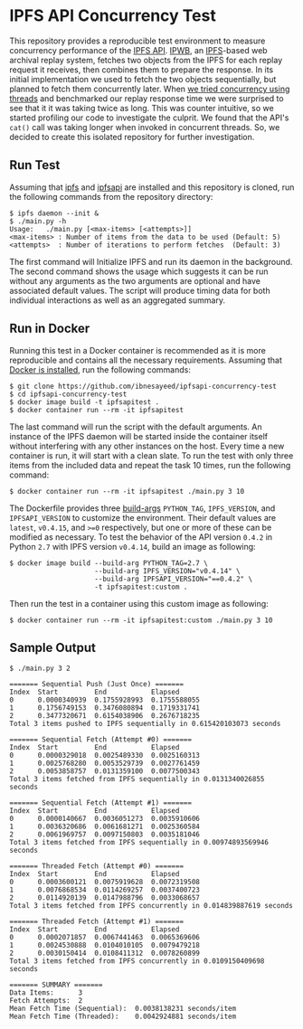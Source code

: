 # IPFS API Concurrency Test

This repository provides a reproducible test environment to measure concurrency performance of the [IPFS API](https://pypi.org/project/ipfsapi/).
[IPWB](https://github.com/oduwsdl/ipwb/), an [IPFS](https://ipfs.io/)-based web archival replay system, fetches two objects from the IPFS for each replay request it receives, then combines them to prepare the response.
In its initial implementation we used to fetch the two objects sequentially, but planned to fetch them concurrently later.
When [we tried concurrency using threads](https://github.com/oduwsdl/ipwb/pull/425) and benchmarked our replay response time we were surprised to see that it it was taking twice as long.
This was counter intuitive, so we started profiling our code to investigate the culprit.
We found that the API's `cat()` call was taking longer when invoked in concurrent threads.
So, we decided to create this isolated repository for further investigation.

## Run Test

Assuming that [ipfs](https://ipfs.io/docs/install/) and [ipfsapi](https://pypi.org/project/ipfsapi/) are installed and this repository is cloned, run the following commands from the repository directory:

```
$ ipfs daemon --init &
$ ./main.py -h
Usage:   ./main.py [<max-items> [<attempts>]]
<max-items> : Number of items from the data to be used (Default: 5)
<attempts>  : Number of iterations to perform fetches  (Default: 3)
```

The first command will Initialize IPFS and run its daemon in the background.
The second command shows the usage which suggests it can be run without any arguments as the two arguments are optional and have associated default values.
The script will produce timing data for both individual interactions as well as an aggregated summary.

## Run in Docker

Running this test in a Docker container is recommended as it is more reproducible and contains all the necessary requirements.
Assuming that [Docker is installed](https://docs.docker.com/install/), run the following commands:

```
$ git clone https://github.com/ibnesayeed/ipfsapi-concurrency-test
$ cd ipfsapi-concurrency-test
$ docker image build -t ipfsapitest .
$ docker container run --rm -it ipfsapitest
```

The last command will run the script with the default arguments.
An instance of the IPFS daemon will be started inside the container itself without interfering with any other instances on the host.
Every time a new container is run, it will start with a clean slate.
To run the test with only three items from the included data and repeat the task 10 times, run the following command:

```
$ docker container run --rm -it ipfsapitest ./main.py 3 10
```

The Dockerfile provides three [build-args](https://docs.docker.com/engine/reference/commandline/build/#set-build-time-variables---build-arg) `PYTHON_TAG`, `IPFS_VERSION`, and `IPFSAPI_VERSION` to customize the environment.
Their default values are `latest`, `v0.4.15`, and `>=0` respectively, but one or more of these can be modified as necessary.
To test the behavior of the API version `0.4.2` in Python `2.7` with IPFS version `v0.4.14`, build an image as following:

```
$ docker image build --build-arg PYTHON_TAG=2.7 \
                     --build-arg IPFS_VERSION="v0.4.14" \
                     --build-arg IPFSAPI_VERSION="==0.4.2" \
                     -t ipfsapitest:custom .
```

Then run the test in a container using this custom image as following:

```
$ docker container run --rm -it ipfsapitest:custom ./main.py 3 10
```

## Sample Output

```
$ ./main.py 3 2

======= Sequential Push (Just Once) =======
Index  Start         End           Elapsed
0      0.0000340939  0.1755928993  0.1755588055
1      0.1756749153  0.3476080894  0.1719331741
2      0.3477320671  0.6154038906  0.2676718235
Total 3 items pushed to IPFS sequentially in 0.615420103073 seconds

======= Sequential Fetch (Attempt #0) =======
Index  Start         End           Elapsed
0      0.0000329018  0.0025489330  0.0025160313
1      0.0025768280  0.0053529739  0.0027761459
2      0.0053858757  0.0131359100  0.0077500343
Total 3 items fetched from IPFS sequentially in 0.0131340026855 seconds

======= Sequential Fetch (Attempt #1) =======
Index  Start         End           Elapsed
0      0.0000140667  0.0036051273  0.0035910606
1      0.0036320686  0.0061681271  0.0025360584
2      0.0061969757  0.0097150803  0.0035181046
Total 3 items fetched from IPFS sequentially in 0.00974893569946 seconds

======= Threaded Fetch (Attempt #0) =======
Index  Start         End           Elapsed
0      0.0003600121  0.0075919628  0.0072319508
1      0.0076868534  0.0114269257  0.0037400723
2      0.0114920139  0.0147988796  0.0033068657
Total 3 items fetched from IPFS concurrently in 0.014839887619 seconds

======= Threaded Fetch (Attempt #1) =======
Index  Start         End           Elapsed
0      0.0002071857  0.0067441463  0.0065369606
1      0.0024530888  0.0104010105  0.0079479218
2      0.0030150414  0.0108411312  0.0078260899
Total 3 items fetched from IPFS concurrently in 0.0109150409698 seconds

======= SUMMARY =======
Data Items:      3
Fetch Attempts:  2
Mean Fetch Time (Sequential):  0.0038138231 seconds/item
Mean Fetch Time (Threaded):    0.0042924881 seconds/item
```
